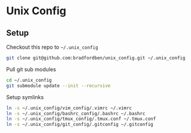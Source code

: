 # Unix Config

## Setup
Checkout this repo to `~/.unix_config`
```sh
git clone git@github.com:bradfordben/unix_config.git ~/.unix_config
```

Pull git sub modules
```sh
cd ~/.unix_config
git submodule update --init --recursive
```

 Setup symlinks
 ```sh
 ln -s ~/.unix_config/vim_config/.vimrc ~/.vimrc
 ln -s ~/.unix_config/bashrc_config/.bashrc ~/.bashrc
 ln -s ~/.unix_config/tmux_config/.tmux.conf ~/.tmux.conf
 ln -s ~/.unix_config/git_config/.gitconfig ~/.gitconfig
 ```
